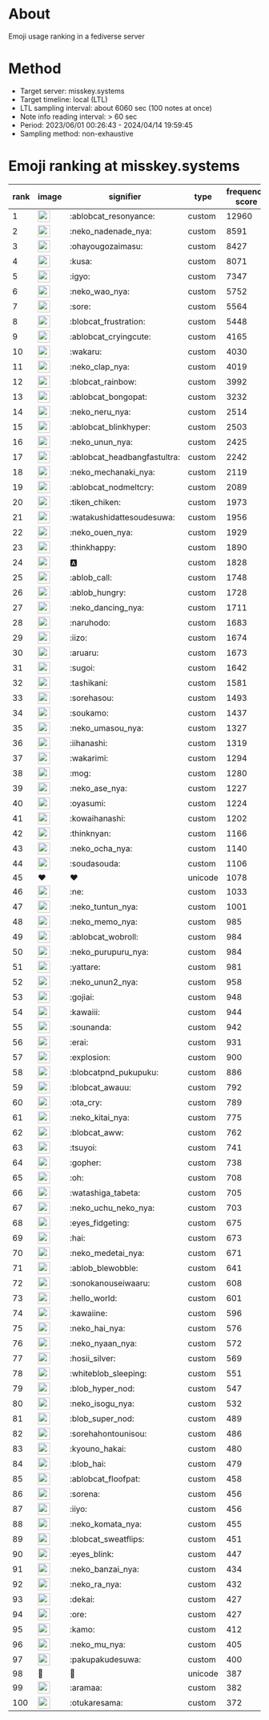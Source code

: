 # About
Emoji usage ranking in a fediverse server

# Method
- Target server: misskey.systems
- Target timeline: local (LTL)
- LTL sampling interval: about 6060 sec (100 notes at once)
- Note info reading interval: > 60 sec
- Period: 2023/06/01 00:26:43 - 2024/04/14 19:59:45 
- Sampling method: non-exhaustive

# Emoji ranking at misskey.systems

|rank|image|signifier|type|frequency score|
|----|----|----|----|----|
|1|<img height="24" src="https://misskey.systems/emoji/ablobcat_resonyance.webp">|:ablobcat_resonyance:|custom|12960|
|2|<img height="24" src="https://misskey.systems/emoji/neko_nadenade_nya.webp">|:neko_nadenade_nya:|custom|8591|
|3|<img height="24" src="https://misskey.systems/emoji/ohayougozaimasu.webp">|:ohayougozaimasu:|custom|8427|
|4|<img height="24" src="https://misskey.systems/emoji/kusa.webp">|:kusa:|custom|8071|
|5|<img height="24" src="https://misskey.systems/emoji/igyo.webp">|:igyo:|custom|7347|
|6|<img height="24" src="https://misskey.systems/emoji/neko_wao_nya.webp">|:neko_wao_nya:|custom|5752|
|7|<img height="24" src="https://misskey.systems/emoji/sore.webp">|:sore:|custom|5564|
|8|<img height="24" src="https://misskey.systems/emoji/blobcat_frustration.webp">|:blobcat_frustration:|custom|5448|
|9|<img height="24" src="https://misskey.systems/emoji/ablobcat_cryingcute.webp">|:ablobcat_cryingcute:|custom|4165|
|10|<img height="24" src="https://misskey.systems/emoji/wakaru.webp">|:wakaru:|custom|4030|
|11|<img height="24" src="https://misskey.systems/emoji/neko_clap_nya.webp">|:neko_clap_nya:|custom|4019|
|12|<img height="24" src="https://misskey.systems/emoji/blobcat_rainbow.webp">|:blobcat_rainbow:|custom|3992|
|13|<img height="24" src="https://misskey.systems/emoji/ablobcat_bongopat.webp">|:ablobcat_bongopat:|custom|3232|
|14|<img height="24" src="https://misskey.systems/emoji/neko_neru_nya.webp">|:neko_neru_nya:|custom|2514|
|15|<img height="24" src="https://misskey.systems/emoji/ablobcat_blinkhyper.webp">|:ablobcat_blinkhyper:|custom|2503|
|16|<img height="24" src="https://misskey.systems/emoji/neko_unun_nya.webp">|:neko_unun_nya:|custom|2425|
|17|<img height="24" src="https://misskey.systems/emoji/ablobcat_headbangfastultra.webp">|:ablobcat_headbangfastultra:|custom|2242|
|18|<img height="24" src="https://misskey.systems/emoji/neko_mechanaki_nya.webp">|:neko_mechanaki_nya:|custom|2119|
|19|<img height="24" src="https://misskey.systems/emoji/ablobcat_nodmeltcry.webp">|:ablobcat_nodmeltcry:|custom|2089|
|20|<img height="24" src="https://misskey.systems/emoji/tiken_chiken.webp">|:tiken_chiken:|custom|1973|
|21|<img height="24" src="https://misskey.systems/emoji/watakushidattesoudesuwa.webp">|:watakushidattesoudesuwa:|custom|1956|
|22|<img height="24" src="https://misskey.systems/emoji/neko_ouen_nya.webp">|:neko_ouen_nya:|custom|1929|
|23|<img height="24" src="https://misskey.systems/emoji/thinkhappy.webp">|:thinkhappy:|custom|1890|
|24|<img height="24" src="https://misskey.systems/emoji/a.webp">|:a:|custom|1828|
|25|<img height="24" src="https://misskey.systems/emoji/ablob_call.webp">|:ablob_call:|custom|1748|
|26|<img height="24" src="https://misskey.systems/emoji/ablob_hungry.webp">|:ablob_hungry:|custom|1728|
|27|<img height="24" src="https://misskey.systems/emoji/neko_dancing_nya.webp">|:neko_dancing_nya:|custom|1711|
|28|<img height="24" src="https://misskey.systems/emoji/naruhodo.webp">|:naruhodo:|custom|1683|
|29|<img height="24" src="https://misskey.systems/emoji/iizo.webp">|:iizo:|custom|1674|
|30|<img height="24" src="https://misskey.systems/emoji/aruaru.webp">|:aruaru:|custom|1673|
|31|<img height="24" src="https://misskey.systems/emoji/sugoi.webp">|:sugoi:|custom|1642|
|32|<img height="24" src="https://misskey.systems/emoji/tashikani.webp">|:tashikani:|custom|1581|
|33|<img height="24" src="https://misskey.systems/emoji/sorehasou.webp">|:sorehasou:|custom|1493|
|34|<img height="24" src="https://misskey.systems/emoji/soukamo.webp">|:soukamo:|custom|1437|
|35|<img height="24" src="https://misskey.systems/emoji/neko_umasou_nya.webp">|:neko_umasou_nya:|custom|1327|
|36|<img height="24" src="https://misskey.systems/emoji/iihanashi.webp">|:iihanashi:|custom|1319|
|37|<img height="24" src="https://misskey.systems/emoji/wakarimi.webp">|:wakarimi:|custom|1294|
|38|<img height="24" src="https://misskey.systems/emoji/mog.webp">|:mog:|custom|1280|
|39|<img height="24" src="https://misskey.systems/emoji/neko_ase_nya.webp">|:neko_ase_nya:|custom|1227|
|40|<img height="24" src="https://misskey.systems/emoji/oyasumi.webp">|:oyasumi:|custom|1224|
|41|<img height="24" src="https://misskey.systems/emoji/kowaihanashi.webp">|:kowaihanashi:|custom|1202|
|42|<img height="24" src="https://misskey.systems/emoji/thinknyan.webp">|:thinknyan:|custom|1166|
|43|<img height="24" src="https://misskey.systems/emoji/neko_ocha_nya.webp">|:neko_ocha_nya:|custom|1140|
|44|<img height="24" src="https://misskey.systems/emoji/soudasouda.webp">|:soudasouda:|custom|1106|
|45|❤|❤|unicode|1078|
|46|<img height="24" src="https://misskey.systems/emoji/ne.webp">|:ne:|custom|1033|
|47|<img height="24" src="https://misskey.systems/emoji/neko_tuntun_nya.webp">|:neko_tuntun_nya:|custom|1001|
|48|<img height="24" src="https://misskey.systems/emoji/neko_memo_nya.webp">|:neko_memo_nya:|custom|985|
|49|<img height="24" src="https://misskey.systems/emoji/ablobcat_wobroll.webp">|:ablobcat_wobroll:|custom|984|
|50|<img height="24" src="https://misskey.systems/emoji/neko_purupuru_nya.webp">|:neko_purupuru_nya:|custom|984|
|51|<img height="24" src="https://misskey.systems/emoji/yattare.webp">|:yattare:|custom|981|
|52|<img height="24" src="https://misskey.systems/emoji/neko_unun2_nya.webp">|:neko_unun2_nya:|custom|958|
|53|<img height="24" src="https://misskey.systems/emoji/gojiai.webp">|:gojiai:|custom|948|
|54|<img height="24" src="https://misskey.systems/emoji/kawaiii.webp">|:kawaiii:|custom|944|
|55|<img height="24" src="https://misskey.systems/emoji/sounanda.webp">|:sounanda:|custom|942|
|56|<img height="24" src="https://misskey.systems/emoji/erai.webp">|:erai:|custom|931|
|57|<img height="24" src="https://misskey.systems/emoji/explosion.webp">|:explosion:|custom|900|
|58|<img height="24" src="https://misskey.systems/emoji/blobcatpnd_pukupuku.webp">|:blobcatpnd_pukupuku:|custom|886|
|59|<img height="24" src="https://misskey.systems/emoji/blobcat_awauu.webp">|:blobcat_awauu:|custom|792|
|60|<img height="24" src="https://misskey.systems/emoji/ota_cry.webp">|:ota_cry:|custom|789|
|61|<img height="24" src="https://misskey.systems/emoji/neko_kitai_nya.webp">|:neko_kitai_nya:|custom|775|
|62|<img height="24" src="https://misskey.systems/emoji/blobcat_aww.webp">|:blobcat_aww:|custom|762|
|63|<img height="24" src="https://misskey.systems/emoji/tsuyoi.webp">|:tsuyoi:|custom|741|
|64|<img height="24" src="https://misskey.systems/emoji/gopher.webp">|:gopher:|custom|738|
|65|<img height="24" src="https://misskey.systems/emoji/oh.webp">|:oh:|custom|708|
|66|<img height="24" src="https://misskey.systems/emoji/watashiga_tabeta.webp">|:watashiga_tabeta:|custom|705|
|67|<img height="24" src="https://misskey.systems/emoji/neko_uchu_neko_nya.webp">|:neko_uchu_neko_nya:|custom|703|
|68|<img height="24" src="https://misskey.systems/emoji/eyes_fidgeting.webp">|:eyes_fidgeting:|custom|675|
|69|<img height="24" src="https://misskey.systems/emoji/hai.webp">|:hai:|custom|673|
|70|<img height="24" src="https://misskey.systems/emoji/neko_medetai_nya.webp">|:neko_medetai_nya:|custom|671|
|71|<img height="24" src="https://misskey.systems/emoji/ablob_blewobble.webp">|:ablob_blewobble:|custom|641|
|72|<img height="24" src="https://misskey.systems/emoji/sonokanouseiwaaru.webp">|:sonokanouseiwaaru:|custom|608|
|73|<img height="24" src="https://misskey.systems/emoji/hello_world.webp">|:hello_world:|custom|601|
|74|<img height="24" src="https://misskey.systems/emoji/kawaiine.webp">|:kawaiine:|custom|596|
|75|<img height="24" src="https://misskey.systems/emoji/neko_hai_nya.webp">|:neko_hai_nya:|custom|576|
|76|<img height="24" src="https://misskey.systems/emoji/neko_nyaan_nya.webp">|:neko_nyaan_nya:|custom|572|
|77|<img height="24" src="https://misskey.systems/emoji/hosii_silver.webp">|:hosii_silver:|custom|569|
|78|<img height="24" src="https://misskey.systems/emoji/whiteblob_sleeping.webp">|:whiteblob_sleeping:|custom|551|
|79|<img height="24" src="https://misskey.systems/emoji/blob_hyper_nod.webp">|:blob_hyper_nod:|custom|547|
|80|<img height="24" src="https://misskey.systems/emoji/neko_isogu_nya.webp">|:neko_isogu_nya:|custom|532|
|81|<img height="24" src="https://misskey.systems/emoji/blob_super_nod.webp">|:blob_super_nod:|custom|489|
|82|<img height="24" src="https://misskey.systems/emoji/sorehahontounisou.webp">|:sorehahontounisou:|custom|486|
|83|<img height="24" src="https://misskey.systems/emoji/kyouno_hakai.webp">|:kyouno_hakai:|custom|480|
|84|<img height="24" src="https://misskey.systems/emoji/blob_hai.webp">|:blob_hai:|custom|479|
|85|<img height="24" src="https://misskey.systems/emoji/ablobcat_floofpat.webp">|:ablobcat_floofpat:|custom|458|
|86|<img height="24" src="https://misskey.systems/emoji/sorena.webp">|:sorena:|custom|456|
|87|<img height="24" src="https://misskey.systems/emoji/iiyo.webp">|:iiyo:|custom|456|
|88|<img height="24" src="https://misskey.systems/emoji/neko_komata_nya.webp">|:neko_komata_nya:|custom|455|
|89|<img height="24" src="https://misskey.systems/emoji/blobcat_sweatflips.webp">|:blobcat_sweatflips:|custom|451|
|90|<img height="24" src="https://misskey.systems/emoji/eyes_blink.webp">|:eyes_blink:|custom|447|
|91|<img height="24" src="https://misskey.systems/emoji/neko_banzai_nya.webp">|:neko_banzai_nya:|custom|434|
|92|<img height="24" src="https://misskey.systems/emoji/neko_ra_nya.webp">|:neko_ra_nya:|custom|432|
|93|<img height="24" src="https://misskey.systems/emoji/dekai.webp">|:dekai:|custom|427|
|94|<img height="24" src="https://misskey.systems/emoji/ore.webp">|:ore:|custom|427|
|95|<img height="24" src="https://misskey.systems/emoji/kamo.webp">|:kamo:|custom|412|
|96|<img height="24" src="https://misskey.systems/emoji/neko_mu_nya.webp">|:neko_mu_nya:|custom|405|
|97|<img height="24" src="https://misskey.systems/emoji/pakupakudesuwa.webp">|:pakupakudesuwa:|custom|400|
|98|🎉|🎉|unicode|387|
|99|<img height="24" src="https://misskey.systems/emoji/aramaa.webp">|:aramaa:|custom|382|
|100|<img height="24" src="https://misskey.systems/emoji/otukaresama.webp">|:otukaresama:|custom|372|
